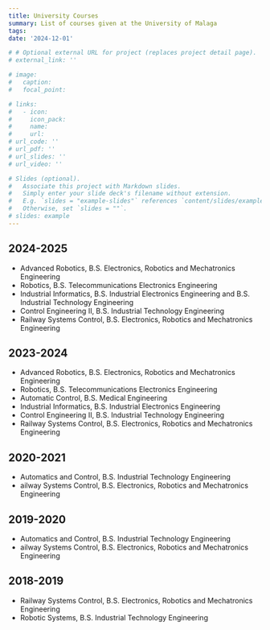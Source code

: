 ```yaml
---
title: University Courses
summary: List of courses given at the University of Malaga
tags:
date: '2024-12-01'

# # Optional external URL for project (replaces project detail page).
# external_link: ''

# image:
#   caption: 
#   focal_point: 

# links:
#   - icon: 
#     icon_pack: 
#     name: 
#     url: 
# url_code: ''
# url_pdf: ''
# url_slides: ''
# url_video: ''

# Slides (optional).
#   Associate this project with Markdown slides.
#   Simply enter your slide deck's filename without extension.
#   E.g. `slides = "example-slides"` references `content/slides/example-slides.md`.
#   Otherwise, set `slides = ""`.
# slides: example
---
```


## 2024-2025
  - Advanced Robotics, B.S. Electronics, Robotics and Mechatronics Engineering
  - Robotics, B.S. Telecommunications Electronics Engineering
  - Industrial Informatics, B.S. Industrial Electronics Engineering and B.S. Industrial Technology Engineering
  - Control Engineering II, B.S. Industrial Technology Engineering
  - Railway Systems Control, B.S. Electronics, Robotics and Mechatronics Engineering

## 2023-2024
  - Advanced Robotics, B.S. Electronics, Robotics and Mechatronics Engineering
  - Robotics, B.S. Telecommunications Electronics Engineering
  - Automatic Control, B.S. Medical Engineering
  - Industrial Informatics, B.S. Industrial Electronics Engineering
  - Control Engineering II, B.S. Industrial Technology Engineering
  - Railway Systems Control, B.S. Electronics, Robotics and Mechatronics Engineering

## 2020-2021
  - Automatics and Control, B.S. Industrial Technology Engineering
  - ailway Systems Control, B.S. Electronics, Robotics and Mechatronics Engineering

## 2019-2020
  - Automatics and Control, B.S. Industrial Technology Engineering
  - ailway Systems Control, B.S. Electronics, Robotics and Mechatronics Engineering

## 2018-2019
  - Railway Systems Control, B.S. Electronics, Robotics and Mechatronics Engineering
  - Robotic Systems, B.S. Industrial Technology Engineering